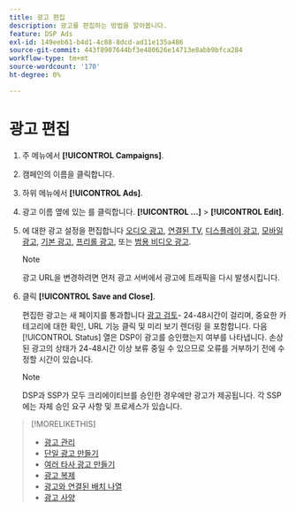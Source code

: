 ```yaml
---
title: 광고 편집
description: 광고를 편집하는 방법을 알아봅니다.
feature: DSP Ads
exl-id: 149eeb61-b4d1-4c88-8dcd-ad11e135a486
source-git-commit: 443f8907644bf3e480626e14713e8abb9bfca284
workflow-type: tm+mt
source-wordcount: '170'
ht-degree: 0%

---
```


# 광고 편집

1. 주 메뉴에서 **[!UICONTROL Campaigns]**.

1. 캠페인의 이름을 클릭합니다.

1. 하위 메뉴에서 **[!UICONTROL Ads]**.

1. 광고 이름 옆에 있는 를 클릭합니다.  **[!UICONTROL ...]** > **[!UICONTROL Edit]**.

1. 에 대한 광고 설정을 편집합니다 [오디오 광고](ad-settings-audio.md), [연결된 TV](ad-settings-connected-tv.md), [디스플레이 광고](ad-settings-display.md), [모바일 광고](ad-settings-mobile.md), [기본 광고](ad-settings-native.md), [프리롤 광고](ad-settings-pre-roll.md), 또는 [범용 비디오 광고](ad-settings-universal-video.md).

   >[!NOTE]
   >
   >광고 URL을 변경하려면 먼저 광고 서버에서 광고에 트래픽을 다시 발생시킵니다.

1. 클릭 **[!UICONTROL Save and Close]**.

   편집한 광고는 새 페이지를 통과합니다 [광고 검토](ad-about.md)- 24-48시간이 걸리며, 중요한 카테고리에 대한 확인, URL 기능 클릭 및 미리 보기 렌더링 을 포함합니다. 다음 [!UICONTROL Status] 열은 DSP이 광고를 승인했는지 여부를 나타냅니다. 손상된 광고의 상태가 24-48시간 이상 보류 중일 수 있으므로 오류를 거부하기 전에 수정할 시간이 있습니다.

   >[!NOTE]
   >
   >DSP과 SSP가 모두 크리에이티브를 승인한 경우에만 광고가 제공됩니다. 각 SSP에는 자체 승인 요구 사항 및 프로세스가 있습니다.

>[!MORELIKETHIS]
>
>* [광고 관리](ad-about.md)
>* [단일 광고 만들기](ad-create.md)
>* [여러 타사 광고 만들기](ad-create-multiple.md)
>* [광고 복제](ad-duplicate.md)
>* [광고와 연결된 배치 나열](ad-list-placements.md)
>* [광고 사양](ad-specs.md)

